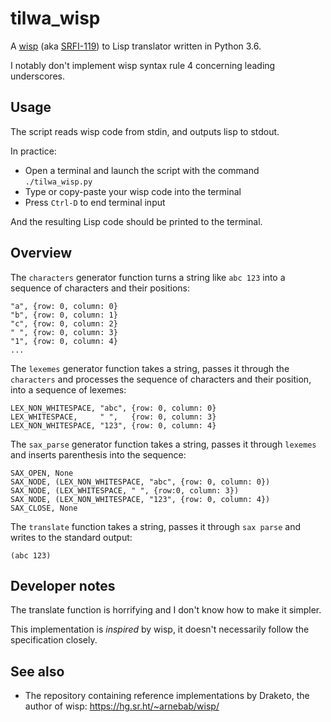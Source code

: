 # tilwa_wisp

A [wisp][wisp-homepage] (aka [SRFI-119][srfi-119]) to Lisp translator written in Python 3.6.

I notably don't implement wisp syntax rule 4 concerning leading underscores.

## Usage

The script reads wisp code from stdin, and outputs lisp to stdout.

In practice:

- Open a terminal and launch the script with the command `./tilwa_wisp.py`
- Type or copy-paste your wisp code into the terminal
- Press `Ctrl-D` to end terminal input

And the resulting Lisp code should be printed to the terminal.

## Overview

The `characters` generator function turns a string like `abc 123` into a sequence of characters and their positions:

```
"a", {row: 0, column: 0}
"b", {row: 0, column: 1}
"c", {row: 0, column: 2}
" ", {row: 0, column: 3}
"1", {row: 0, column: 4}
...
```

The `lexemes` generator function takes a string, passes it through the `characters` and processes the sequence of characters and their position, into a sequence of lexemes:

```
LEX_NON_WHITESPACE, "abc", {row: 0, column: 0}
LEX_WHITESPACE,     " ",   {row: 0, column: 3}
LEX_NON_WHITESPACE, "123", {row: 0, column: 4}
```

The `sax_parse` generator function takes a string, passes it through `lexemes` and inserts parenthesis into the sequence:

```
SAX_OPEN, None
SAX_NODE, (LEX_NON_WHITESPACE, "abc", {row: 0, column: 0})
SAX_NODE, (LEX_WHITESPACE, " ", {row:0, column: 3})
SAX_NODE, (LEX_NON_WHITESPACE, "123", {row: 0, column: 4})
SAX_CLOSE, None
```

The `translate` function takes a string, passes it through `sax parse` and writes to the standard output:

```
(abc 123)
```

## Developer notes

The translate function is horrifying and I don't know how to make it simpler.

This implementation is *inspired* by wisp, it doesn't necessarily follow the specification closely.

## See also

- The repository containing reference implementations by Draketo, the author of wisp: https://hg.sr.ht/~arnebab/wisp/

[wisp-homepage]: https://www.draketo.de/software/wisp
[srfi-119]: https://srfi.schemers.org/srfi-119/